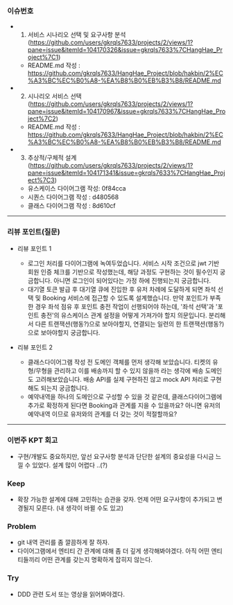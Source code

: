 ### 이슈번호
- 1. 서비스 시나리오 선택 및 요구사항 분석(https://github.com/users/gkrqls7633/projects/2/views/1?pane=issue&itemId=104170326&issue=gkrqls7633%7CHangHae_Project%7C1)
  - README.md 작성 : https://github.com/gkrqls7633/HangHae_Project/blob/hakbin/2%EC%A3%BC%EC%B0%A8-%EA%B8%B0%EB%B3%B8/README.md


- 2. 시나리오 서비스 선택(https://github.com/users/gkrqls7633/projects/2/views/1?pane=issue&itemId=104170967&issue=gkrqls7633%7CHangHae_Project%7C2)
    - README.md 작성 : https://github.com/gkrqls7633/HangHae_Project/blob/hakbin/2%EC%A3%BC%EC%B0%A8-%EA%B8%B0%EB%B3%B8/README.md


- 3. 추상적/구체적 설계(https://github.com/users/gkrqls7633/projects/2/views/1?pane=issue&itemId=104171341&issue=gkrqls7633%7CHangHae_Project%7C3)
  - 유스케이스 다이어그램 작성: 0f84cca
  - 시퀀스 다이어그램 작성 : d480568
  - 클래스 다이어그램 작성 : 8d610cf
---

### **리뷰 포인트(질문)**

- 리뷰 포인트 1
  - 로그인 처리를 다이어그램에 녹여두었습니다. 서비스 시작 조건으로 jwt 기반 회원 인증 체크를 기반으로 작성했는데, 해당 과정도 구현하는 것이 필수인지 궁금합니다. 아니면 로그인이 되어있다는 가정 하에 진행되는지 궁금합니다.
  - 대기열 토큰 발급 후 대기열 큐에 진입한 후 유저 차례에 도달하게 되면 좌석 선택 및 Booking 서비스에 접근할 수 있도록 설계했습니다. 만약 포인트가 부족한 경우 좌석 점유 후 포인트 충전 작업이 선행되어야 하는데, 
'좌석 선택'과 '포인트 충전'의 유스케이스 관계 설정을 어떻게 가져가야 할지 의문입니다. 분리해서 다른 트랜잭션(행동?)으로 보아야할지, 연결되는 일련의 한 트랜잭션(행동?)으로 보아야할지 궁금합니다.

- 리뷰 포인트 2
  - 클래스다이어그램 작성 전 도메인 객체를 먼저 생각해 보았습니다. 티켓의 유형/무형을 관리하고 이를 배송까지 할 수 있지 않을까 라는 생각에 배송 도메인도 고려해보았습니다. 배송 API를 실제 구현하진 않고 mock API 처리로 구현해도 되는지 궁금합니다.
  - 예약내역을 하나의 도메인으로 구성할 수 있을 것 같은데, 클래스다이어그램에 추가로 확정하게 된다면 Booking과 관계를 지을 수 있을까요? 아니면 유저의 예약내역 이므로 유저와의 관계를 더 갖는 것이 적절할까요?
  
---

### **이번주 KPT 회고**
- 구현/개발도 중요하지만, 앞선 요구사항 분석과 단단한 설계의 중요성을 다시금 느낄 수 있었다. 설계 많이 어렵다 ..(?)
### Keep
- 확장 가능한 설계에 대해 고민하는 습관을 갖자. 언제 어떤 요구사항이 추가되고 변경될지 모른다. (내 생각이 바뀔 수도 있고)
### Problem
- git 내역 관리를 좀 깔끔하게 잘 하자.
- 다이어그램에서 엔티티 간 관계에 대해 좀 더 깊게 생각해봐야겠다. 아직 어떤 엔티티들끼리 어떤 관계를 갖는지 명확하게 잡히지 않는다.
### Try
- DDD 관련 도서 또는 영상을 읽어봐야겠다.
